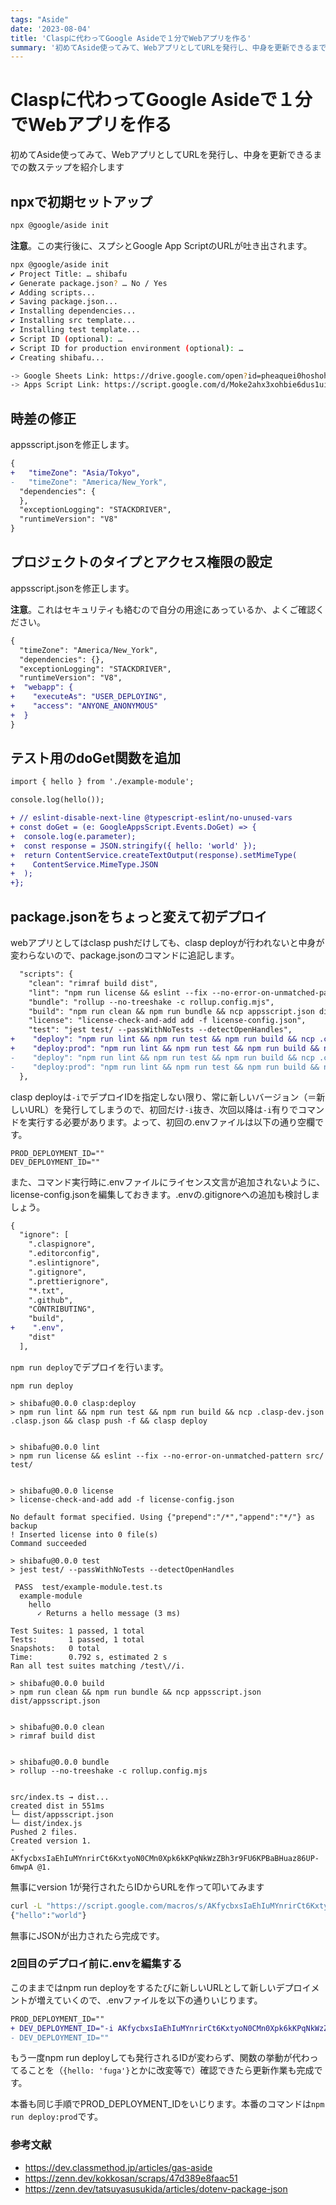 ```yaml
---
tags: "Aside"
date: '2023-08-04'
title: 'Claspに代わってGoogle Asideで１分でWebアプリを作る'
summary: '初めてAside使ってみて、WebアプリとしてURLを発行し、中身を更新できるまでの数ステップを紹介します'
---
```


# Claspに代わってGoogle Asideで１分でWebアプリを作る

初めてAside使ってみて、WebアプリとしてURLを発行し、中身を更新できるまでの数ステップを紹介します

## npxで初期セットアップ

```bash
npx @google/aside init
```

**注意**。この実行後に、スプシとGoogle App ScriptのURLが吐き出されます。

```bash
npx @google/aside init
✔ Project Title: … shibafu
✔ Generate package.json? … No / Yes
✔ Adding scripts...
✔ Saving package.json...
✔ Installing dependencies...
✔ Installing src template...
✔ Installing test template...
✔ Script ID (optional): …
✔ Script ID for production environment (optional): …
✔ Creating shibafu...

-> Google Sheets Link: https://drive.google.com/open?id=pheaquei0hoshohShie7taing7leeM2ahyahyeenaidohpau1o
-> Apps Script Link: https://script.google.com/d/Moke2ahx3xohbie6dus1uith7eu6ohFahceHeeMee6ohpiu9eP/edit
```

## 時差の修正

appsscript.jsonを修正します。

```diff
{
+   "timeZone": "Asia/Tokyo",
-   "timeZone": "America/New_York",
  "dependencies": {
  },
  "exceptionLogging": "STACKDRIVER",
  "runtimeVersion": "V8"
}
```

## プロジェクトのタイプとアクセス権限の設定

appsscript.jsonを修正します。

**注意**。これはセキュリティも絡むので自分の用途にあっているか、よくご確認ください。

```diff
{
  "timeZone": "America/New_York",
  "dependencies": {},
  "exceptionLogging": "STACKDRIVER",
  "runtimeVersion": "V8",
+  "webapp": {
+    "executeAs": "USER_DEPLOYING",
+    "access": "ANYONE_ANONYMOUS"
+  }
}
```

## テスト用のdoGet関数を追加

```diff
import { hello } from './example-module';

console.log(hello());

+ // eslint-disable-next-line @typescript-eslint/no-unused-vars
+ const doGet = (e: GoogleAppsScript.Events.DoGet) => {
+  console.log(e.parameter);
+  const response = JSON.stringify({ hello: 'world' });
+  return ContentService.createTextOutput(response).setMimeType(
+    ContentService.MimeType.JSON
+  );
+};

```

## package.jsonをちょっと変えて初デプロイ

webアプリとしてはclasp pushだけしても、clasp deployが行われないと中身が変わらないので、package.jsonのコマンドに追記します。

```diff
  "scripts": {
    "clean": "rimraf build dist",
    "lint": "npm run license && eslint --fix --no-error-on-unmatched-pattern src/ test/",
    "bundle": "rollup --no-treeshake -c rollup.config.mjs",
    "build": "npm run clean && npm run bundle && ncp appsscript.json dist/appsscript.json",
    "license": "license-check-and-add add -f license-config.json",
    "test": "jest test/ --passWithNoTests --detectOpenHandles",
+    "deploy": "npm run lint && npm run test && npm run build && ncp .clasp-dev.json .clasp.json && clasp push -f && source .env && clasp deploy $DEV_DEPLOYMENT_ID",
+    "deploy:prod": "npm run lint && npm run test && npm run build && ncp .clasp-prod.json .clasp.json && clasp push && source .env && clasp deploy $PROD_DEPLOYMENT_ID"
-    "deploy": "npm run lint && npm run test && npm run build && ncp .clasp-dev.json .clasp.json && clasp push -f",
-    "deploy:prod": "npm run lint && npm run test && npm run build && ncp .clasp-prod.json .clasp.json && clasp push"
  },
```

clasp deployは`-i`でデプロイIDを指定しない限り、常に新しいバージョン（＝新しいURL）を発行してしまうので、初回だけ`-i`抜き、次回以降は`-i`有りでコマンドを実行する必要があります。よって、初回の.envファイルは以下の通り空欄です。

```
PROD_DEPLOYMENT_ID=""
DEV_DEPLOYMENT_ID=""
```

また、コマンド実行時に.envファイルにライセンス文言が追加されないように、license-config.jsonを編集しておきます。.envの.gitignoreへの追加も検討しましょう。

```diff
{
  "ignore": [
    ".claspignore",
    ".editorconfig",
    ".eslintignore",
    ".gitignore",
    ".prettierignore",
    "*.txt",
    ".github",
    "CONTRIBUTING",
    "build",
+    ".env",
    "dist"
  ],
```

`npm run deploy`でデプロイを行います。

```
npm run deploy

> shibafu@0.0.0 clasp:deploy
> npm run lint && npm run test && npm run build && ncp .clasp-dev.json .clasp.json && clasp push -f && clasp deploy


> shibafu@0.0.0 lint
> npm run license && eslint --fix --no-error-on-unmatched-pattern src/ test/


> shibafu@0.0.0 license
> license-check-and-add add -f license-config.json

No default format specified. Using {"prepend":"/*","append":"*/"} as backup
! Inserted license into 0 file(s)
Command succeeded

> shibafu@0.0.0 test
> jest test/ --passWithNoTests --detectOpenHandles

 PASS  test/example-module.test.ts
  example-module
    hello
      ✓ Returns a hello message (3 ms)

Test Suites: 1 passed, 1 total
Tests:       1 passed, 1 total
Snapshots:   0 total
Time:        0.792 s, estimated 2 s
Ran all test suites matching /test\//i.

> shibafu@0.0.0 build
> npm run clean && npm run bundle && ncp appsscript.json dist/appsscript.json


> shibafu@0.0.0 clean
> rimraf build dist


> shibafu@0.0.0 bundle
> rollup --no-treeshake -c rollup.config.mjs


src/index.ts → dist...
created dist in 551ms
└─ dist/appsscript.json
└─ dist/index.js
Pushed 2 files.
Created version 1.
- AKfycbxsIaEhIuMYnrirCt6KxtyoN0CMn0Xpk6kKPqNkWzZBh3r9FU6KPBaBHuaz86UP-6mwpA @1.
```

無事にversion 1が発行されたらIDからURLを作って叩いてみます

```bash
curl -L "https://script.google.com/macros/s/AKfycbxsIaEhIuMYnrirCt6KxtyoN0CMn0Xpk6kKPqNkWzZBh3r9FU6KPBaBHuaz86UP-6mwpA/exec"
{"hello":"world"}
```

無事にJSONが出力されたら完成です。

### 2回目のデプロイ前に.envを編集する

このままではnpm run deployをするたびに新しいURLとして新しいデプロイメントが増えていくので、.envファイルを以下の通りいじります。

```diff
PROD_DEPLOYMENT_ID=""
+ DEV_DEPLOYMENT_ID="-i AKfycbxsIaEhIuMYnrirCt6KxtyoN0CMn0Xpk6kKPqNkWzZBh3r9FU6KPBaBHuaz86UP-6mwpA"
- DEV_DEPLOYMENT_ID=""
```

もう一度npm run deployしても発行されるIDが変わらず、関数の挙動が代わってることを（`{hello: 'fuga'}`とかに改変等で）確認できたら更新作業も完成です。

本番も同じ手順でPROD_DEPLOYMENT_IDをいじります。本番のコマンドは`npm run deploy:prod`です。


### 参考文献

- https://dev.classmethod.jp/articles/gas-aside
- https://zenn.dev/kokkosan/scraps/47d389e8faac51
- https://zenn.dev/tatsuyasusukida/articles/dotenv-package-json
